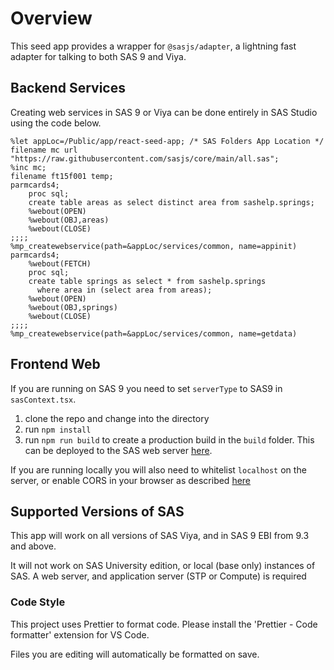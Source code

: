 # Overview

This seed app provides a wrapper for `@sasjs/adapter`, a lightning fast adapter for talking to both SAS 9 and Viya.

## Backend Services

Creating web services in SAS 9 or Viya can be done entirely in SAS Studio using the code below.

```
%let appLoc=/Public/app/react-seed-app; /* SAS Folders App Location */
filename mc url "https://raw.githubusercontent.com/sasjs/core/main/all.sas";
%inc mc;
filename ft15f001 temp;
parmcards4;
    proc sql;
    create table areas as select distinct area from sashelp.springs;
    %webout(OPEN)
    %webout(OBJ,areas)
    %webout(CLOSE)
;;;;
%mp_createwebservice(path=&appLoc/services/common, name=appinit)
parmcards4;
    %webout(FETCH)
    proc sql;
    create table springs as select * from sashelp.springs
      where area in (select area from areas);
    %webout(OPEN)
    %webout(OBJ,springs)
    %webout(CLOSE)
;;;;
%mp_createwebservice(path=&appLoc/services/common, name=getdata)
```

## Frontend Web

If you are running on SAS 9 you need to set `serverType` to SAS9 in `sasContext.tsx`.

1. clone the repo and change into the directory
2. run `npm install`
3. run `npm run build` to create a production build in the `build` folder. This can be deployed to the SAS web server [here](https://sasjs.io/frontend-deployment/).

If you are running locally you will also need to whitelist `localhost` on the server, or enable CORS in your browser as described [here](https://sasjs.io/frontend/cors/)

## Supported Versions of SAS

This app will work on all versions of SAS Viya, and in SAS 9 EBI from 9.3 and above.

It will not work on SAS University edition, or local (base only) instances of SAS. A web server, and application server (STP or Compute) is required

### Code Style

This project uses Prettier to format code.
Please install the 'Prettier - Code formatter' extension for VS Code.

Files you are editing will automatically be formatted on save.
